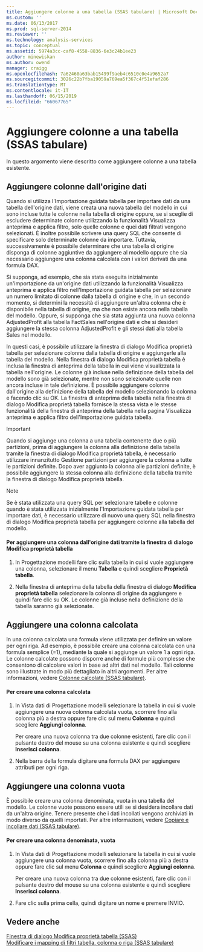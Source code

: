 ```yaml
---
title: Aggiungere colonne a una tabella (SSAS tabulare) | Microsoft Docs
ms.custom: ''
ms.date: 06/13/2017
ms.prod: sql-server-2014
ms.reviewer: ''
ms.technology: analysis-services
ms.topic: conceptual
ms.assetid: 5974a3cc-caf8-4558-8836-6e3c24b1ee23
author: minewiskan
ms.author: owend
manager: craigg
ms.openlocfilehash: 7a62460a63bab15499f9aeb4c6510c0e4a9652a7
ms.sourcegitcommit: 3026c22b7fba19059a769ea5f367c4f51efaf286
ms.translationtype: MT
ms.contentlocale: it-IT
ms.lasthandoff: 06/15/2019
ms.locfileid: "66067765"
---
```

# <a name="add-columns-to-a-table-ssas-tabular"></a>Aggiungere colonne a una tabella (SSAS tabulare)
  In questo argomento viene descritto come aggiungere colonne a una tabella esistente.  
  
## <a name="add-columns-from-the-data-source"></a>Aggiungere colonne dall'origine dati  
 Quando si utilizza l'Importazione guidata tabella per importare dati da una tabella dell'origine dati, viene creata una nuova tabella del modello in cui sono incluse tutte le colonne nella tabella di origine oppure, se si sceglie di escludere determinate colonne utilizzando la funzionalità Visualizza anteprima e applica filtro, solo quelle colonne e quei dati filtrati vengono selezionati. È inoltre possibile scrivere una query SQL che consente di specificare solo determinate colonne da importare. Tuttavia, successivamente è possibile determinare che una tabella di origine disponga di colonne aggiuntive da aggiungere al modello oppure che sia necessario aggiungere una colonna calcolata con i valori derivati da una formula DAX.  
  
 Si supponga, ad esempio, che sia stata eseguita inizialmente un'importazione da un'origine dati utilizzando la funzionalità Visualizza anteprima e applica filtro nell'Importazione guidata tabella per selezionare un numero limitato di colonne dalla tabella di origine e che, in un secondo momento, si determini la necessità di aggiungere un'altra colonna che è disponibile nella tabella di origine, ma che non esiste ancora nella tabella del modello. Oppure, si supponga che sia stata aggiunta una nuova colonna AdjustedProfit alla tabella FactSales nell'origine dati e che si desideri aggiungere la stessa colonna AdjustedProfit e gli stessi dati alla tabella Sales nel modello.  
  
 In questi casi, è possibile utilizzare la finestra di dialogo Modifica proprietà tabella per selezionare colonne dalla tabella di origine e aggiungerle alla tabella del modello. Nella finestra di dialogo Modifica proprietà tabella è inclusa la finestra di anteprima della tabella in cui viene visualizzata la tabella nell'origine. Le colonne già incluse nella definizione della tabella del modello sono già selezionate, mentre non sono selezionate quelle non ancora incluse in tale definizione. È possibile aggiungere colonne dall'origine alla definizione della tabella del modello selezionando la colonna e facendo clic su OK. La finestra di anteprima della tabella nella finestra di dialogo Modifica proprietà tabella fornisce la stessa vista e le stesse funzionalità della finestra di anteprima della tabella nella pagina Visualizza anteprima e applica filtro dell'Importazione guidata tabella.  
  
> [!IMPORTANT]  
>  Quando si aggiunge una colonna a una tabella contenente due o più partizioni, prima di aggiungere la colonna alla definizione della tabella tramite la finestra di dialogo Modifica proprietà tabella, è necessario utilizzare innanzitutto Gestione partizioni per aggiungere la colonna a tutte le partizioni definite. Dopo aver aggiunto la colonna alle partizioni definite, è possibile aggiungere la stessa colonna alla definizione della tabella tramite la finestra di dialogo Modifica proprietà tabella.  
  
> [!NOTE]  
>  Se è stata utilizzata una query SQL per selezionare tabelle e colonne quando è stata utilizzata inizialmente l'Importazione guidata tabella per importare dati, è necessario utilizzare di nuovo una query SQL nella finestra di dialogo Modifica proprietà tabella per aggiungere colonne alla tabella del modello.  
  
#### <a name="to-add-a-column-from-the-data-source-by-using-the-edit-table-properties-dialog-box"></a>Per aggiungere una colonna dall'origine dati tramite la finestra di dialogo Modifica proprietà tabella  
  
1.  In Progettazione modelli fare clic sulla tabella in cui si vuole aggiungere una colonna, selezionare il menu **Tabella** e quindi scegliere  **Proprietà tabella**.  
  
2.  Nella finestra di anteprima della tabella della finestra di dialogo **Modifica proprietà tabella** selezionare la colonna di origine da aggiungere e quindi fare clic su OK. Le colonne già incluse nella definizione della tabella saranno già selezionate.  
  
## <a name="add-a-calculated-column"></a>Aggiungere una colonna calcolata  
 In una colonna calcolata una formula viene utilizzata per definire un valore per ogni riga. Ad esempio, è possibile creare una colonna calcolata con una formula semplice (=1), mediante la quale si aggiunge un valore 1 a ogni riga. Le colonne calcolate possono disporre anche di formule più complesse che consentono di calcolare valori in base ad altri dati nel modello. Tali colonne sono illustrate in modo più dettagliato in altri argomenti. Per altre informazioni, vedere [Colonne calcolate &#40;SSAS tabulare&#41;](ssas-calculated-columns.md).  
  
#### <a name="to-create-a-calculated-column"></a>Per creare una colonna calcolata  
  
1.  In Vista dati di Progettazione modelli selezionare la tabella in cui si vuole aggiungere una nuova colonna calcolata vuota, scorrere fino alla colonna più a destra oppure fare clic sul menu **Colonna** e quindi scegliere **Aggiungi colonna**.  
  
     Per creare una nuova colonna tra due colonne esistenti, fare clic con il pulsante destro del mouse su una colonna esistente e quindi scegliere **Inserisci colonna**.  
  
2.  Nella barra della formula digitare una formula DAX per aggiungere attributi per ogni riga.  
  
## <a name="add-a-blank-column"></a>Aggiungere una colonna vuota  
 È possibile creare una colonna denominata, vuota in una tabella del modello. Le colonne vuote possono essere utili se si desidera incollare dati da un'altra origine. Tenere presente che i dati incollati vengono archiviati in modo diverso da quelli importati. Per altre informazioni, vedere [Copiare e incollare dati &#40;SSAS tabulare&#41;](../copy-and-paste-data-ssas-tabular.md).  
  
#### <a name="to-create-a-named-blank-column"></a>Per creare una colonna denominata, vuota  
  
1.  In Vista dati di Progettazione modelli selezionare la tabella in cui si vuole aggiungere una colonna vuota, scorrere fino alla colonna più a destra oppure fare clic sul menu **Colonna** e quindi scegliere **Aggiungi colonna**.  
  
     Per creare una nuova colonna tra due colonne esistenti, fare clic con il pulsante destro del mouse su una colonna esistente e quindi scegliere **Inserisci colonna**.  
  
2.  Fare clic sulla prima cella, quindi digitare un nome e premere INVIO.  
  
## <a name="see-also"></a>Vedere anche  
 [Finestra di dialogo Modifica proprietà tabella &#40;SSAS&#41;](../edit-table-properties-dialog-box-ssas.md)   
 [Modificare i mapping di filtri tabella, colonna o riga &#40;SSAS tabulare&#41;](change-table-column-or-row-filter-mappings-ssas-tabular.md)  
  
  
